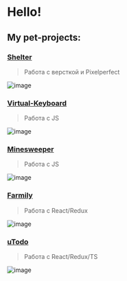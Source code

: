 # Hello!
## My pet-projects:
### [Shelter](https://rolling-scopes-school.github.io/donteday-JSFE2023Q1/shelter/index.html)
> Работа с версткой и Pixelperfect

![image](https://github.com/donteday/donteday_cv/assets/124591767/b891384c-fe51-4cee-927b-dd25134e9031)

### [Virtual-Keyboard](https://donteday.github.io/virtual-keyboard/index.html)
> Работа с JS

![image](https://github.com/donteday/donteday_cv/assets/124591767/e5e01798-a362-4741-83c5-5775d63bae04)

### [Minesweeper](https://rolling-scopes-school.github.io/donteday-JSFE2023Q1/minesweeper/index.html)
> Работа с JS

![image](https://github.com/donteday/donteday_cv/assets/124591767/f8dfa72e-6299-488f-87fc-d956e0ed4108)

### [Farmily](https://fluffy-boba-873f41.netlify.app/)
> Работа с React/Redux

![image](https://github.com/donteday/donteday_cv/assets/124591767/a5770d8e-b7e4-43f8-ae24-590e15cec26e)

### [uTodo](https://master--celebrated-dasik-d006fb.netlify.app/)
> Работа с React/Redux/TS

![image](https://github.com/donteday/donteday_cv/assets/124591767/58dd7e26-4c3d-427b-a2df-02e30b993d1c)

